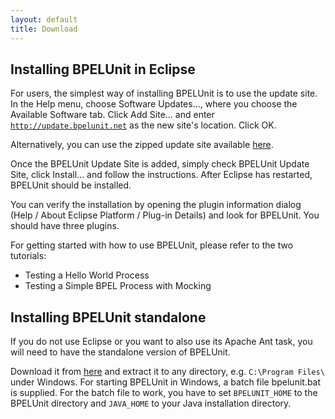 ```yaml
---
layout: default
title: Download
---
```

 
## Installing BPELUnit in Eclipse

For users, the simplest way of installing BPELUnit is to use the update 
site. In the Help menu, choose Software Updates..., where you choose the 
Available Software tab. Click Add Site... and enter 
[`http://update.bpelunit.net`](http://update.bpelunit.net) as the 
new site's location. Click OK. 

Alternatively, you can use the zipped update site available
[here](http://search.maven.org/remotecontent?filepath=net/bpelunit/eclipse-update-site/1.6.0/eclipse-update-site-1.6.0-assembly.zip).

Once the BPELUnit Update Site is added, simply check BPELUnit Update 
Site, click Install... and follow the instructions. After Eclipse has 
restarted, BPELUnit should be installed. 

You can verify the installation by opening the plugin information dialog 
(Help / About Eclipse Platform / Plug-in Details) and look for BPELUnit. 
You should have three plugins. 

For getting started with how to use BPELUnit, please refer to the two 
tutorials: 

 + Testing a Hello World Process
 + Testing a Simple BPEL Process with Mocking

## Installing BPELUnit standalone

If you do not use Eclipse or you want to also use its Apache Ant task,
you will need to have the standalone version of BPELUnit.

Download it from
[here](http://search.maven.org/remotecontent?filepath=net/bpelunit/dist/1.6.1/dist-1.6.1-standalone.tar.gz)
and extract it to any directory, e.g. `C:\Program Files\` under
Windows. For starting BPELUnit in Windows, a batch file bpelunit.bat
is supplied. For the batch file to work, you have to set
`BPELUNIT_HOME` to the BPELUnit directory and `JAVA_HOME` to your Java
installation directory.
